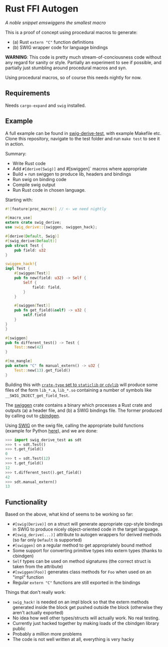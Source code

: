 Rust FFI Autogen
================

_A noble snippet emswiggens the smallest macro_

This is a proof of concept using procedural macros to generate:
 - (a) Rust `extern "C"` function definitions
 - (b) SWIG wrapper code for language bindings


**WARNING**: This code is pretty much stream-of-conciousness code without
any regard for sanity or style. Partially an experiment to see if possible,
and partially just stumbling around procedural macros and syn.

Using procedural macros, so of course this needs nightly for now.

## Requirements

Needs `cargo-expand` and `swig` installed.

## Example

A full example can be found in [swig-derive-test](swig-derive-test/), with
example Makefile etc. Clone this repository, navigate to the test folder
and run `make test` to see it in action.

Summary:

 - Write Rust code
 - Add `#[derive(Swig)]` and #[swiggen]` macros where appropriate
 - Build + run swiggen to produce lib, headers and bindings
 - Run swig on binding code
 - Compile swig output
 - Run Rust code in chosen language.

Starting with:

```rust
#![feature(proc_macro)] // <- we need nightly

#[macro_use]
extern crate swig_derive;
use swig_derive::{swiggen, swiggen_hack};

#[derive(Default, Swig)]
#[swig_derive(Default)]
pub struct Test {
    pub field: u32
}

swiggen_hack!{
impl Test {
    #[swiggen(Test)]
    pub fn new(field: u32) -> Self {
        Self {
            field: field,
        }
    }

    #[swiggen(Test)]
    pub fn get_field(&self) -> u32 {
        self.field
    }
}
}

#[swiggen]
pub fn different_test() -> Test {
    Test::new(42)
}

#[no_mangle]
pub extern "C" fn manual_extern() -> u32 {
    Test::new(13).get_field()
}

```

Building this with [`crate-type` set to `staticlib` or `cdylib`](https://doc.rust-lang.org/reference/linkage.html)
 will produce some files of the form `lib_*.a`, `lib_*.so` containing a number of symbols like
`__SWIG_INJECT_get_field_Test`.

The [swiggen](swiggen/) crate contains a binary which processes a Rust crate
and outputs (a) a header file, and (b) a SWIG bindings file.
The former produced by calling out to [cbindgen](https://github.com/eqrion/cbindgen).

Using [SWIG](www.swig.org/) on the swig file, calling the appropriate
build functions (example for Python [here](swig-derive-test/Makefile)), and
we are done:

```py
>>> import swig_derive_test as sdt
>>> t = sdt.Test()
>>> t.get_field()
0
>>> t = sdt.Test(12)
>>> t.get_field()
12
>>> t.different_test().get_field()
42
>>> sdt.manual_extern()
13
```

## Functionality

Based on the above, what kind of seems to be working so far:

 - `#[swig(Derive)]` on a struct will generate appropriate cpp-style bindings
   in SWIG to produce nicely object-oriented code in the target language.
 - `#[swig_derive(...)]` attribute to autogen wrappers for derived methods (so far only `Default` is supported)
 - `#[swiggen]` on a regular method to get appropriately bound method
 - Some support for converting primitive types into extern types (thanks to cbindgen)
 - `Self` types can be used on method signatures (the correct struct is taken from the attribute)
 - `#[swiggen(Foo)]` generates class methods for `Foo` when used on an "impl" function
 - Regular `extern "C"` functions are still exported in the bindings

Things that don't really work:

 - `swig_hack!` is needed on an impl block so that the extern methods generated
    inside the block get pushed outside the block (otherwise they aren't actually exported)
 - No idea how well other types/structs will actually work. No real testing.
 - Currently just hacked together by making loads of the cbindgen library public
 - Probably a million more problems
 - The code is not well written at all, everything is very hacky
